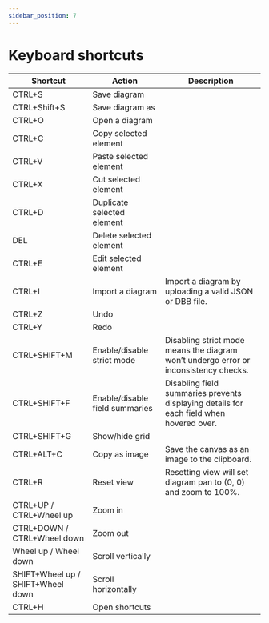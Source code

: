 ```yaml
---
sidebar_position: 7
---
```


# Keyboard shortcuts

| Shortcut | Action | Description |
| --- | --- | --- |
| CTRL+S | Save diagram |  |
| CTRL+Shift+S | Save diagram as |  |
| CTRL+O | Open a diagram |  |
| CTRL+C | Copy selected element |  |
| CTRL+V | Paste selected element |  |
| CTRL+X | Cut selected element |  |
| CTRL+D | Duplicate selected element |  |
| DEL | Delete selected element |  |
| CTRL+E | Edit selected element |  |
| CTRL+I | Import a diagram | Import a diagram by uploading a valid JSON or DBB file. |
| CTRL+Z | Undo |  |
| CTRL+Y | Redo |  |
| CTRL+SHIFT+M | Enable/disable strict mode | Disabling strict mode means the diagram won’t undergo error or inconsistency checks. |
| CTRL+SHIFT+F | Enable/disable field summaries | Disabling field summaries prevents displaying details for each field when hovered over. |
| CTRL+SHIFT+G | Show/hide grid |  |
| CTRL+ALT+C | Copy as image | Save the canvas as an image to the clipboard. |
| CTRL+R | Reset view | Resetting view will set diagram pan to (0, 0) and zoom to 100%. |
| CTRL+UP / CTRL+Wheel up | Zoom in |  |
| CTRL+DOWN / CTRL+Wheel down | Zoom out |  |
| Wheel up / Wheel down | Scroll vertically |  |
| SHIFT+Wheel up / SHIFT+Wheel down | Scroll horizontally |  |
| CTRL+H | Open shortcuts |  |
